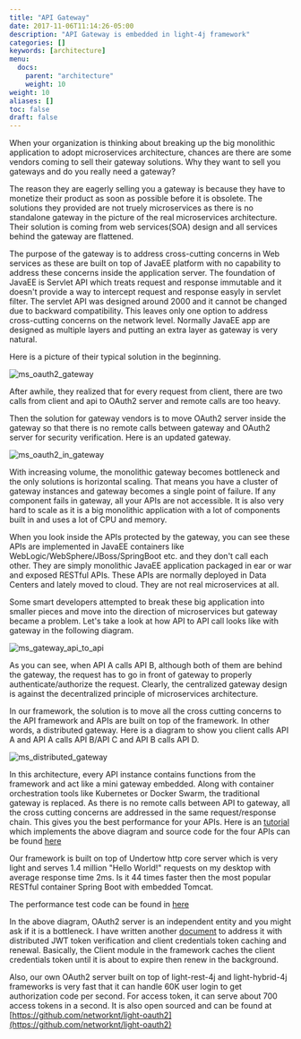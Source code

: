 ```yaml
---
title: "API Gateway"
date: 2017-11-06T11:14:26-05:00
description: "API Gateway is embedded in light-4j framework"
categories: []
keywords: [architecture]
menu:
  docs:
    parent: "architecture"
    weight: 10
weight: 10
aliases: []
toc: false
draft: false
---
```


When your organization is thinking about breaking up the big monolithic
application to adopt microservices architecture, chances are there are
some vendors coming to sell their gateway solutions. Why they want to
sell you gateways and do you really need a gateway?

The reason they are eagerly selling you a gateway is because they have 
to monetize their product as soon as possible before it is obsolete. 
The solutions they provided are not truely microservices as there is 
no standalone gateway in the picture of the real microservices 
architecture. Their solution is coming from web services(SOA) design 
and all services behind the gateway are flattened.

The purpose of the gateway is to address cross-cutting concerns in Web
services as these are built on top of JavaEE platform with no capability
to address these concerns inside the application server. The foundation
of JavaEE is Servlet API which treats request and response immutable and
it doesn't provide a way to intercept request and response easyly in 
servlet filter. The servlet API was designed around 2000 and it cannot be
changed due to backward compatibility. This leaves only one option to
address cross-cutting concerns on the network level. Normally JavaEE app
are designed as multiple layers and putting an extra layer as gateway is
very natural. 

Here is a picture of their typical solution in the beginning.

![ms_oauth2_gateway](/images/ms_oauth2_gateway.png)

After awhile, they realized that for every request from client, there 
are two calls from client and api to OAuth2 server and remote calls 
are too heavy.

Then the solution for gateway vendors is to move OAuth2 server inside 
the gateway so that there is no remote calls between gateway and OAuth2 
server for security verification. Here is an updated gateway.

![ms_oauth2_in_gateway](/images/ms_oauth2_in_gateway.png)

With increasing volume, the monolithic gateway becomes bottleneck and 
the only solutions is horizontal scaling. That means you have a cluster 
of gateway instances and gateway becomes a single point of failure. If 
any component fails in gateway, all your APIs are not accessible. It is 
also very hard to scale as it is a big monolithic application with a lot 
of components built in and uses a lot of CPU and memory. 

When you look inside the APIs protected by the gateway, you can see 
these APIs are implemented in JavaEE containers like 
WebLogic/WebSphere/JBoss/SpringBoot etc. and they don't call each 
other. They are simply monolithic JavaEE application packaged in ear 
or war and exposed RESTful APIs. These APIs are normally deployed in Data
Centers and lately moved to cloud. They are not real microservices at 
all. 

Some smart developers attempted to break these big application into 
smaller pieces and move into the direction of microservices but gateway 
became a problem. Let's take a look at how API to API call looks like 
with gateway in the following diagram.

![ms_gateway_api_to_api](/images/ms_gateway_api_to_api.png)

As you can see, when API A calls API B, although both of them are behind 
the gateway, the request has to go in front of gateway to properly 
authenticate/authorize the request. Clearly, the centralized gateway 
design is against the decentralized principle of microservices 
architecture.

In our framework, the solution is to move all the cross cutting concerns 
to the API framework and APIs are built on top of the framework. In other 
words, a distributed gateway. Here is a diagram to show you client calls 
API A and API A calls API B/API C and API B calls API D. 

![ms_distributed_gateway](/images/ms_distributed_gateway.png)


In this architecture, every API instance contains functions from the 
framework and act like a mini gateway embedded. Along with container 
orchestration tools like Kubernetes or Docker Swarm, the traditional 
gateway is replaced. As there is no remote calls between API to gateway, 
all the cross cutting concerns are addressed in the same request/response 
chain. This gives you the best performance for your APIs. Here
is an [tutorial](https://networknt.github.io/light-4j/tutorials/microservices/) 
which implements the above diagram and source code for the four APIs can
be found [here](https://github.com/networknt/light-example-4j)

Our framework is built on top of Undertow http core server which is very 
light and serves 1.4 million "Hello World!" requests on my desktop with 
average response time 2ms. Is it 44 times faster then the most popular 
RESTful container Spring Boot with embedded Tomcat.

The performance test code can be found in 
[here](https://github.com/networknt/microservices-framework-benchmark)


In the above diagram, OAuth2 server is an independent entity and you 
might ask if it is a bottleneck. I have written another [document](/architecture/security) 
to address it with distributed JWT token verification and client credentials 
token caching and renewal. Basically, the Client module in the framework
caches the client credentials token until it is about to expire then renew
in the background. 

Also, our own OAuth2 server built on top of light-rest-4j and light-hybrid-4j 
frameworks is very fast that it can handle 60K user login to get authorization 
code per second. For access token, it can serve about 700 access tokens in a 
second. It is also open sourced and can be found at [https://github.com/networknt/light-oauth2](https://github.com/networknt/light-oauth2)

